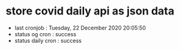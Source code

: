 # store covid daily api as json data

- last cronjob : Tuesday, 22 December 2020 20:05:50
- status og cron : success
- status daily cron : success
      
      